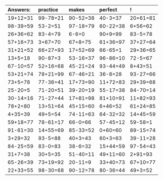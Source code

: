| Answers: | practice | makes | perfect | ! |
| :--- | :--- | :--- | :--- | :--- |
| 19+12=31 | 99-78=21 | 90-52=38 | 40-3=37 | 20+61=81 | 
| 98-39=59 | 53-2=51 | 97-18=79 | 60-22=38 | 6+56=62 | 
| 26+36=62 | 83-4=79 | 6-6=0 | 90+9=99 | 83-5=78 | 
| 57+16=73 | 3+67=70 | 67+8=75 | 61+36=97 | 37+27=64 | 
| 31+21=52 | 66+27=93 | 17+52=69 | 66-65=1 | 29+36=65 | 
| 13+5=18 | 90-87=3 | 53-16=37 | 96-86=10 | 72-5=67 | 
| 67-10=57 | 52+16=68 | 45-21=24 | 93-44=49 | 8+43=51 | 
| 53+21=74 | 78+21=99 | 67-46=21 | 36-8=28 | 93-27=66 | 
| 73+5=78 | 77-36=41 | 17+73=90 | 11+72=83 | 29+39=68 | 
| 25-20=5 | 71-20=51 | 39-20=19 | 55-17=38 | 84-70=14 | 
| 30-14=16 | 71-27=44 | 17+81=98 | 81+10=91 | 11+82=93 | 
| 78+2=80 | 13+51=64 | 45+15=60 | 6+46=52 | 61+24=85 | 
| 4+35=39 | 49+5=54 | 74-11=63 | 64-32=32 | 14+45=59 | 
| 59+18=77 | 78-61=17 | 66-0=66 | 57-45=12 | 59-58=1 | 
| 91-61=30 | 14+55=69 | 85-33=52 | 0+60=60 | 89-15=74 | 
| 3+29=32 | 93-5=88 | 40+3=43 | 60+3=63 | 39-11=28 | 
| 84-25=59 | 83-0=83 | 38-6=32 | 15+44=59 | 97-54=43 | 
| 31+7=38 | 30+5=35 | 51-40=11 | 49+11=60 | 2+91=93 | 
| 65-26=39 | 73+19=92 | 20-11=9 | 33+40=73 | 67+10=77 | 
| 22+33=55 | 98-30=68 | 90-12=78 | 80-36=44 | 49+3=52 | 
